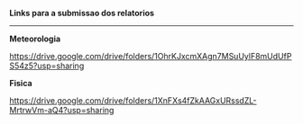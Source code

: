 **Links para a submissao dos relatorios**

----------------------------------------------------------------------------------------------------------

**Meteorologia**

https://drive.google.com/drive/folders/1OhrKJxcmXAgn7MSuUylF8mUdUfPS54z5?usp=sharing

**Fisica**

https://drive.google.com/drive/folders/1XnFXs4fZkAAGxURssdZL-MrtrwVm-aQ4?usp=sharing
